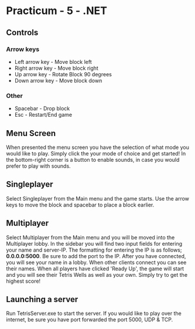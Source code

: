 # Practicum - 5 - .NET

## Controls
### Arrow keys

 - Left arrow key 	- Move block left
 - Right arrow key 	- Move block right
 - Up arrow key		- Rotate Block 90 degrees
 - Down arrow key - Move block down

### Other
- Spacebar - Drop block
- Esc - Restart/End game

## Menu Screen
When presented the menu screen you have the selection of what mode you would like to play. Simply click the your mode of choice and get started!
In the bottom-right corner is a button to enable sounds, in case you would prefer to play with sounds.

## Singleplayer
Select Singleplayer from the Main menu and the game starts. Use the arrow keys to move the block and spacebar to place a block earlier. 

## Multiplayer
Select Multiplayer from the Main menu and you will be moved into the Multiplayer lobby. In the sidebar you will find two input fields for entering your name and server-IP.
The formatting for entering the IP is as follows; **0.0.0.0:5000**.  Be sure to add the port to the IP.
After you have connected, you will see your name in a lobby. When other clients connect you can see their names. When all players have clicked 'Ready Up', the game will start and you will see their Tetris Wells as well as your own. Simply try to get the highest score!

## Launching a server
Run TetrisServer.exe to start the server. If you would like to play over the internet, be sure you have port forwarded the port 5000, UDP & TCP.
